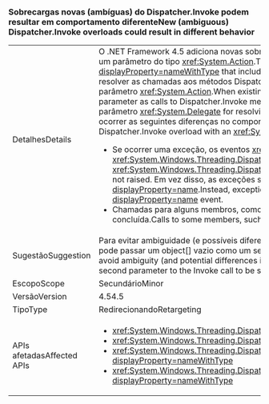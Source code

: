 ### <a name="new-ambiguous-dispatcherinvoke-overloads-could-result-in-different-behavior"></a><span data-ttu-id="cc75f-101">Sobrecargas novas (ambíguas) do Dispatcher.Invoke podem resultar em comportamento diferente</span><span class="sxs-lookup"><span data-stu-id="cc75f-101">New (ambiguous) Dispatcher.Invoke overloads could result in different behavior</span></span>

|   |   |
|---|---|
|<span data-ttu-id="cc75f-102">Detalhes</span><span class="sxs-lookup"><span data-stu-id="cc75f-102">Details</span></span>|<span data-ttu-id="cc75f-103">O .NET Framework 4.5 adiciona novas sobrecargas ao <xref:System.Windows.Threading.Dispatcher.Invoke%2A?displayProperty=nameWithType> que incluem um parâmetro do tipo <xref:System.Action>.</span><span class="sxs-lookup"><span data-stu-id="cc75f-103">The .NET Framework 4.5 adds new overloads to <xref:System.Windows.Threading.Dispatcher.Invoke%2A?displayProperty=nameWithType> that include a parameter of type <xref:System.Action>.</span></span> <span data-ttu-id="cc75f-104">Quando um código existente é recompilado, os compiladores podem resolver as chamadas aos métodos Dispatcher.Invoke que têm um parâmetro <xref:System.Delegate> como chamadas aos métodos Dispatcher.Invoke com um parâmetro <xref:System.Action>.</span><span class="sxs-lookup"><span data-stu-id="cc75f-104">When existing code is recompiled, compilers may resolve calls to Dispatcher.Invoke methods that have a <xref:System.Delegate> parameter as calls to Dispatcher.Invoke methods with an <xref:System.Action> parameter.</span></span> <span data-ttu-id="cc75f-105">Se uma chamada à sobrecarga do Dispatcher.Invoke com um parâmetro <xref:System.Delegate> for resolvida como uma chamada à sobrecarga do Dispatcher.Invoke com um parâmetro <xref:System.Action>, poderão ocorrer as seguintes diferenças no comportamento:</span><span class="sxs-lookup"><span data-stu-id="cc75f-105">If a call to a Dispatcher.Invoke overload with a  <xref:System.Delegate> parameter is resolved as a call to a Dispatcher.Invoke overload with an <xref:System.Action> parameter, the following differences in behavior may occur:</span></span><ul><li><span data-ttu-id="cc75f-106">Se ocorrer uma exceção, os eventos <xref:System.Windows.Threading.Dispatcher.UnhandledExceptionFilter> e <xref:System.Windows.Threading.Dispatcher.UnhandledException> não serão gerados.</span><span class="sxs-lookup"><span data-stu-id="cc75f-106">If an exception occurs, the <xref:System.Windows.Threading.Dispatcher.UnhandledExceptionFilter> and <xref:System.Windows.Threading.Dispatcher.UnhandledException> events are not raised.</span></span> <span data-ttu-id="cc75f-107">Em vez disso, as exceções são tratadas pelo evento <xref:System.Threading.Tasks.TaskScheduler.UnobservedTaskException?displayProperty=name>.</span><span class="sxs-lookup"><span data-stu-id="cc75f-107">Instead, exceptions are handled by the <xref:System.Threading.Tasks.TaskScheduler.UnobservedTaskException?displayProperty=name> event.</span></span></li><li><span data-ttu-id="cc75f-108">Chamadas para alguns membros, como <xref:System.Windows.Threading.DispatcherOperation.Result>, são bloqueadas até que a operação seja concluída.</span><span class="sxs-lookup"><span data-stu-id="cc75f-108">Calls to some members, such as <xref:System.Windows.Threading.DispatcherOperation.Result>, block until the operation has completed.</span></span></li></ul>|
|<span data-ttu-id="cc75f-109">Sugestão</span><span class="sxs-lookup"><span data-stu-id="cc75f-109">Suggestion</span></span>|<span data-ttu-id="cc75f-110">Para evitar ambiguidade (e possíveis diferenças no tratamento de exceções ou nos comportamentos de bloqueio), a chamada ao código Dispatcher.Invoke pode passar um object[] vazio como um segundo parâmetro à chamada Invoke a fim de garantir a resolução para a sobrecarga do método no .NET 4.0.</span><span class="sxs-lookup"><span data-stu-id="cc75f-110">To avoid ambiguity (and potential differences in exception handling or blocking behaviors), code calling Dispatcher.Invoke can pass an empty object[] as a second parameter to the Invoke call to be sure of resolving to the .NET 4.0 method overload.</span></span>|
|<span data-ttu-id="cc75f-111">Escopo</span><span class="sxs-lookup"><span data-stu-id="cc75f-111">Scope</span></span>|<span data-ttu-id="cc75f-112">Secundário</span><span class="sxs-lookup"><span data-stu-id="cc75f-112">Minor</span></span>|
|<span data-ttu-id="cc75f-113">Versão</span><span class="sxs-lookup"><span data-stu-id="cc75f-113">Version</span></span>|<span data-ttu-id="cc75f-114">4.5</span><span class="sxs-lookup"><span data-stu-id="cc75f-114">4.5</span></span>|
|<span data-ttu-id="cc75f-115">Tipo</span><span class="sxs-lookup"><span data-stu-id="cc75f-115">Type</span></span>|<span data-ttu-id="cc75f-116">Redirecionando</span><span class="sxs-lookup"><span data-stu-id="cc75f-116">Retargeting</span></span>|
|<span data-ttu-id="cc75f-117">APIs afetadas</span><span class="sxs-lookup"><span data-stu-id="cc75f-117">Affected APIs</span></span>|<ul><li><xref:System.Windows.Threading.Dispatcher.Invoke(System.Delegate,System.Object[])?displayProperty=nameWithType></li><li><xref:System.Windows.Threading.Dispatcher.Invoke(System.Delegate,System.TimeSpan,System.Object[])?displayProperty=nameWithType></li><li><xref:System.Windows.Threading.Dispatcher.Invoke(System.Delegate,System.TimeSpan,System.Windows.Threading.DispatcherPriority,System.Object[])?displayProperty=nameWithType></li><li><xref:System.Windows.Threading.Dispatcher.Invoke(System.Delegate,System.Windows.Threading.DispatcherPriority,System.Object[])?displayProperty=nameWithType></li></ul>|

